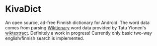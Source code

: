 # KivaDict
An open source, ad-free Finnish dictionary for Android. The word data comes from parsing [Wiktionary](https://www.wiktionary.org/) word data provided by Tatu Ylonen's [wiktextract](https://github.com/tatuylonen/wiktextract). Definitely a work in progress! Currently only basic two-way english/finnish search is implemented. 

